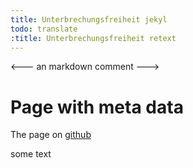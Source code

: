 ```yaml
---
title: Unterbrechungsfreiheit jekyl  
todo: translate
:title: Unterbrechungsfreiheit retext
---
```


<--- 
an markdown comment
--->

# Page with meta data

The page on [github](https://github.com/DomainDrivenArchitecture/ddaArchitecture/blob/master/de/requirements/MetadataPage.md)

some text